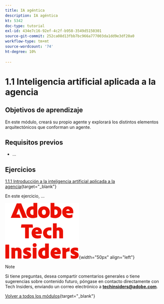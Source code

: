 ```yaml
---
title: IA agéntica
description: IA agéntica
kt: 5342
doc-type: tutorial
exl-id: 434e7c16-92ef-4c2f-b958-3549d5150301
source-git-commit: 252ca08d13fbb7bc966a777003da1dd9e3df20a0
workflow-type: tm+mt
source-wordcount: '74'
ht-degree: 10%

---
```


# 1.1 Inteligencia artificial aplicada a la agencia

## Objetivos de aprendizaje

En este módulo, creará su propio agente y explorará los distintos elementos arquitectónicos que conforman un agente.

## Requisitos previos

- ...

## Ejercicios

[1.1.1 Introducción a la inteligencia artificial aplicada a la agencia](./ex1.md){target="_blank"}

En este ejercicio, ...

![Perspectivas técnicas](./../../../assets/images/techinsiders.png){width="50px" align="left"}

>[!NOTE]
>
>Si tiene preguntas, desea compartir comentarios generales o tiene sugerencias sobre contenido futuro, póngase en contacto directamente con Tech Insiders, enviando un correo electrónico a **techinsiders@adobe.com**.

[Volver a todos los módulos](../../../overview.md){target="_blank"}

